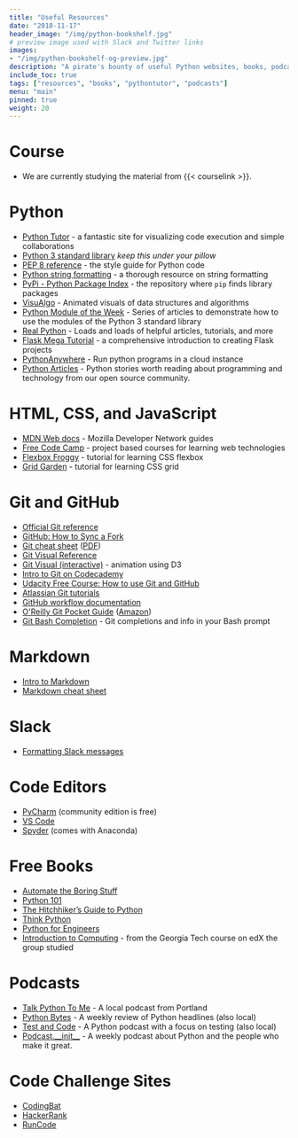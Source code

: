 ```yaml
---
title: "Useful Resources"
date: "2018-11-17"
header_image: "/img/python-bookshelf.jpg"
# preview image used with Slack and Twitter links
images:
- "/img/python-bookshelf-og-preview.jpg"
description: "A pirate's bounty of useful Python websites, books, podcasts, and other resources"
include_toc: true
tags: ["resources", "books", "pythontutor", "podcasts"]
menu: "main"
pinned: true
weight: 20
---
```


# Course
  * We are currently studying the material from {{< courselink >}}.

# Python
  * [Python Tutor](http://www.pythontutor.com/) - a fantastic site for visualizing code execution and simple collaborations
  * [Python 3 standard library](https://docs.python.org/3/library/index.html) _keep this under your pillow_
  * [PEP 8 reference](https://pep8.org/) - the style guide for Python code
  * [Python string formatting](https://pyformat.info/) - a thorough resource on string formatting
  * [PyPi - Python Package Index](https://pypi.org/) - the repository where `pip` finds library packages
  * [VisuAlgo](https://visualgo.net/en) - Animated visuals of data structures and algorithms
  * [Python Module of the Week](https://pymotw.com/3/) - Series of articles to demonstrate how to use the modules of the Python 3 standard library
  * [Real Python](https://realpython.com/) - Loads and loads of helpful articles, tutorials, and more
  * [Flask Mega Tutorial](https://blog.miguelgrinberg.com/post/the-flask-mega-tutorial-part-i-hello-world) - a comprehensive introduction to creating Flask projects
  * [PythonAnywhere](https://www.pythonanywhere.com/) - Run python programs in a cloud instance
  * [Python Articles](https://medium.freecodecamp.org/tagged/python ) - Python stories worth reading about programming and technology from our open source community.

# HTML, CSS, and JavaScript
  * [MDN Web docs](https://developer.mozilla.org/en-US/docs/Web) - Mozilla Developer Network guides
  * [Free Code Camp](https://www.freecodecamp.org/) - project based courses for learning web technologies
  * [Flexbox Froggy](https://flexboxfroggy.com/) - tutorial for learning CSS flexbox
  * [Grid Garden](https://cssgridgarden.com/) - tutorial for learning CSS grid

# Git and GitHub
  * [Official Git reference](https://git-scm.com/docs)
  * [GitHub: How to Sync a Fork](https://help.github.com/en/articles/syncing-a-fork)
  * [Git cheat sheet](https://services.github.com/on-demand/downloads/github-git-cheat-sheet/) ([PDF](https://services.github.com/on-demand/downloads/github-git-cheat-sheet.pdf))
  * [Git Visual Reference](https://marklodato.github.io/visual-git-guide/index-en.html)
  * [Git Visual (interactive)](http://onlywei.github.io/explain-git-with-d3/) - animation using D3
  * [Intro to Git on Codecademy](https://www.codecademy.com/learn/learn-git)
  * [Udacity Free Course: How to use Git and GitHub](https://in.udacity.com/course/how-to-use-git-and-github--ud775-india)
  * [Atlassian Git tutorials](https://www.atlassian.com/git/tutorials)
  * [GitHub workflow documentation](https://help.github.com/categories/collaborating-with-issues-and-pull-requests/)
  * [O'Reilly Git Pocket Guide](http://shop.oreilly.com/product/0636920024972.do) ([Amazon](https://www.amazon.com/Git-Pocket-Guide-Working-Introduction/dp/1449325866/))
  * [Git Bash Completion](https://github.com/git/git/tree/master/contrib/completion) - Git completions and info in your Bash prompt

# Markdown
  * [Intro to Markdown](https://guides.github.com/features/mastering-markdown/)
  * [Markdown cheat sheet](https://github.com/adam-p/markdown-here/wiki/Markdown-Cheatsheet)

# Slack
  * [Formatting Slack messages](https://get.slack.help/hc/en-us/articles/202288908-Format-your-messages)

# Code Editors
  * [PyCharm](https://www.jetbrains.com/pycharm/) (community edition is free)
  * [VS Code](https://code.visualstudio.com/)
  * [Spyder](https://anaconda.org/anaconda/spyder) (comes with Anaconda)

# Free Books
  * [Automate the Boring Stuff](https://automatetheboringstuff.com/)
  * [Python 101](https://python101.pythonlibrary.org/)
  * [The Hitchhiker’s Guide to Python](https://docs.python-guide.org/)
  * [Think Python](http://greenteapress.com/wp/think-python-2e/)
  * [Python for Engineers](https://www.pythonforengineers.com/python-for-scientists-and-engineers/)
  * [Introduction to Computing](http://www.davidjoyner.net/b/wp-content/uploads/2017/03/Joyner_IntroductiontoComputing_1stEdition.pdf) - from the Georgia Tech course on edX the group studied

# Podcasts
  * [Talk Python To Me](https://talkpython.fm/) - A local podcast from Portland
  * [Python Bytes](https://pythonbytes.fm/) - A weekly review of Python headlines (also local)
  * [Test and Code](https://testandcode.com/) - A Python podcast with a focus on testing (also local)
  * [Podcast.\_\_init\_\_](https://www.podcastinit.com/) - A weekly podcast about Python and the people who make it great.

# Code Challenge Sites
  * [CodingBat](https://codingbat.com/python)
  * [HackerRank](https://www.hackerrank.com)
  * [RunCode](https://docs.runcode.ninja/)

